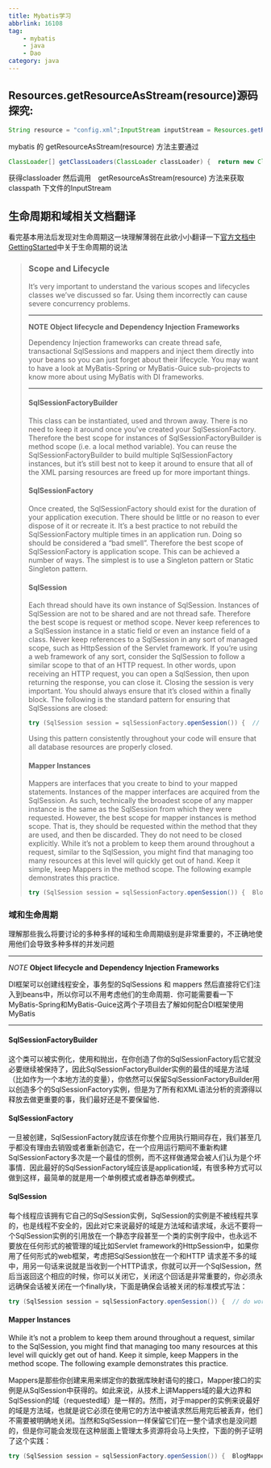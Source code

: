 ```yaml
---
title: Mybatis学习
abbrlink: 16108
tag: 
    - mybatis
    - java
    - Dao
category: java
---
```

## Resources.getResourceAsStream(resource)源码探究:

```java
String resource = "config.xml";InputStream inputStream = Resources.getResourceAsStream(resource);
```

mybatis 的 getResourceAsStream(resource) 方法主要通过

```java
ClassLoader[] getClassLoaders(ClassLoader classLoader) {  return new ClassLoader[]{      classLoader,      defaultClassLoader,      Thread.currentThread().getContextClassLoader(),      getClass().getClassLoader(),      systemClassLoader};}
```

获得classloader 然后调用　getResourceAsStream(resource) 方法来获取classpath 下文件的InputStream

## 生命周期和域相关文档翻译

看完基本用法后发现对生命周期这一块理解薄弱在此欲小小翻译一下[官方文档中GettingStarted](https://mybatis.org/mybatis-3/getting-started.html)中关于生命周期的说法

> ### Scope and Lifecycle
>
> It’s very important to understand the various scopes and lifecycles classes we’ve discussed so far. Using them incorrectly can cause severe concurrency problems.
>
> ------
>
> **NOTE** **Object lifecycle and Dependency Injection Frameworks**
>
> Dependency Injection frameworks can create thread safe, transactional SqlSessions and mappers and inject them directly into your beans so you can just forget about their lifecycle. You may want to have a look at MyBatis-Spring or MyBatis-Guice sub-projects to know more about using MyBatis with DI frameworks.
>
> ------
>
> #### SqlSessionFactoryBuilder
>
> This class can be instantiated, used and thrown away. There is no need to keep it around once you’ve created your SqlSessionFactory. Therefore the best scope for instances of SqlSessionFactoryBuilder is method scope (i.e. a local method variable). You can reuse the SqlSessionFactoryBuilder to build multiple SqlSessionFactory instances, but it’s still best not to keep it around to ensure that all of the XML parsing resources are freed up for more important things.
>
> #### SqlSessionFactory
>
> Once created, the SqlSessionFactory should exist for the duration of your application execution. There should be little or no reason to ever dispose of it or recreate it. It’s a best practice to not rebuild the SqlSessionFactory multiple times in an application run. Doing so should be considered a “bad smell”. Therefore the best scope of SqlSessionFactory is application scope. This can be achieved a number of ways. The simplest is to use a Singleton pattern or Static Singleton pattern.
>
> #### SqlSession
>
> Each thread should have its own instance of SqlSession. Instances of SqlSession are not to be shared and are not thread safe. Therefore the best scope is request or method scope. Never keep references to a SqlSession instance in a static field or even an instance field of a class. Never keep references to a SqlSession in any sort of managed scope, such as HttpSession of the Servlet framework. If you’re using a web framework of any sort, consider the SqlSession to follow a similar scope to that of an HTTP request. In other words, upon receiving an HTTP request, you can open a SqlSession, then upon returning the response, you can close it. Closing the session is very important. You should always ensure that it’s closed within a finally block. The following is the standard pattern for ensuring that SqlSessions are closed:
>
> ```java
> try (SqlSession session = sqlSessionFactory.openSession()) {  // do work}
> ```
>
> Using this pattern consistently throughout your code will ensure that all database resources are properly closed.
>
> #### Mapper Instances
>
> Mappers are interfaces that you create to bind to your mapped statements. Instances of the mapper interfaces are acquired from the SqlSession. As such, technically the broadest scope of any mapper instance is the same as the SqlSession from which they were requested. However, the best scope for mapper instances is method scope. That is, they should be requested within the method that they are used, and then be discarded. They do not need to be closed explicitly. While it’s not a problem to keep them around throughout a request, similar to the SqlSession, you might find that managing too many resources at this level will quickly get out of hand. Keep it simple, keep Mappers in the method scope. The following example demonstrates this practice.
>
> ```java
> try (SqlSession session = sqlSessionFactory.openSession()) {  BlogMapper mapper = session.getMapper(BlogMapper.class);  // do work}
> ```

### 域和生命周期

理解那些我么将要讨论的多种多样的域和生命周期级别是非常重要的，不正确地使用他们会导致多种多样的并发问题

------

*NOTE* **Object lifecycle and Dependency Injection Frameworks**

DI框架可以创建线程安全，事务型的SqlSessions 和 mappers 然后直接将它们注入到beans中，所以你可以不用考虑他们的生命周期．你可能需要看一下MyBatis-Spring和MyBatis-Guice这两个子项目去了解如何配合DI框架使用MyBatis

------

#### SqlSessionFactoryBuilder

这个类可以被实例化，使用和抛出，在你创造了你的SqlSessionFactory后它就没必要继续被保持了，因此SqlSessionFactoryBuilder实例的最佳的域是方法域（比如作为一个本地方法的变量），你依然可以保留SqlSessionFactoryBuilder用以创造多个的SqlSessionFactory实例，但是为了所有和XML语法分析的资源得以释放去做更重要的事，我们最好还是不要保留他．

#### SqlSessionFactory

一旦被创建，SqlSessionFactory就应该在你整个应用执行期间存在，我们甚至几乎都没有理由去销毁或者重新创造它，在一个应用运行期间不重新构建SqlSessionFactory多次是一个最佳的惯例，而不这样做通常会被人们认为是个坏事情．因此最好的SqlSessionFactory域应该是application域，有很多种方式可以做到这样，最简单的就是用一个单例模式或者静态单例模式。

#### SqlSession

每个线程应该拥有它自己的SqlSession实例，SqlSession的实例是不被线程共享的，也是线程不安全的，因此对它来说最好的域是方法域和请求域，永远不要将一个SqlSession实例的引用放在一个静态字段甚至一个类的实例字段中，也永远不要放在任何形式的被管理的域比如Servlet framework的HttpSession中，如果你用了任何形式的web框架，考虑把SqlSession放在一个和HTTP 请求差不多的域中，用另一句话来说就是当收到一个HTTP请求，你就可以开一个SqlSession，然后当返回这个相应的时候，你可以关闭它，关闭这个回话是非常重要的，你必须永远确保会话被关闭在一个finally块，下面是确保会话被关闭的标准模式写法：

```java
try (SqlSession session = sqlSessionFactory.openSession()) {  // do work}
```

#### Mapper Instances

While it’s not a problem to keep them around throughout a request, similar to the SqlSession, you might find that managing too many resources at this level will quickly get out of hand. Keep it simple, keep Mappers in the method scope. The following example demonstrates this practice.

Mappers是那些你创建来用来绑定你的数据库映射语句的接口，Mapper接口的实例是从SqlSession中获得的。如此来说，从技术上讲Mappers域的最大边界和SqlSession的域（requested域）是一样的。然而，对于mapper的实例来说最好的域是方法域，也就是说它必须在使用它的方法中被请求然后用完后被丢弃，他们不需要被明确地关闭。当然和SqlSession一样保留它们在一整个请求也是没问题的，但是你可能会发现在这种层面上管理太多资源将会马上失控，下面的例子证明了这个实践：

```java
try (SqlSession session = sqlSessionFactory.openSession()) {  BlogMapper mapper = session.getMapper(BlogMapper.class);  // do work}
```